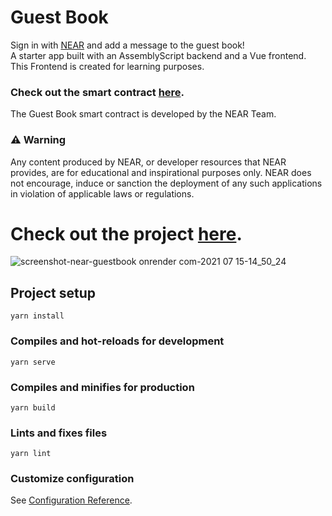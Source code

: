 # Guest Book

Sign in with <a href="https://near.org/">NEAR</a> and add a message to the guest book! 
<br>A starter app built with an AssemblyScript backend and a Vue frontend. This Frontend is created for learning purposes. 
 
### Check out the smart contract <a href="https://github.com/near-examples/guest-book">here</a>. 
The Guest Book smart contract is developed by the NEAR Team. 

### ⚠️ Warning
Any content produced by NEAR, or developer resources that NEAR provides, are for educational and inspirational purposes only. NEAR does not encourage, induce or sanction the deployment of any such applications in violation of applicable laws or regulations.

# Check out the project <a href="https://near-guestbook.onrender.com/">here</a>.

![screenshot-near-guestbook onrender com-2021 07 15-14_50_24](https://user-images.githubusercontent.com/58190902/125783494-b1f3896d-b58d-4bd0-a854-e6417264a4bc.png)


## Project setup
```
yarn install
```

### Compiles and hot-reloads for development
```
yarn serve
```

### Compiles and minifies for production
```
yarn build
```

### Lints and fixes files
```
yarn lint
```

### Customize configuration
See [Configuration Reference](https://cli.vuejs.org/config/).
